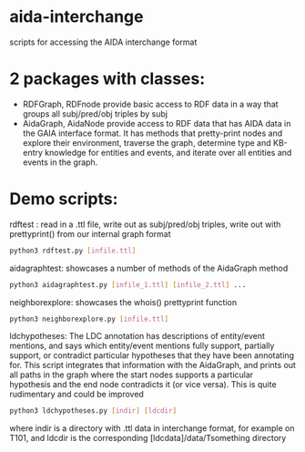 # aida-interchange
scripts for accessing the AIDA interchange format

# 2 packages with classes:
* RDFGraph, RDFnode provide basic access to RDF data in a way that groups all subj/pred/obj triples by subj
* AidaGraph, AidaNode provide access to RDF data that has AIDA data in the GAIA interface format. It has methods that pretty-print nodes and explore their environment, traverse the graph, determine type and KB-entry knowledge for entities and events, and iterate over all entities and events in the graph.

# Demo scripts:

rdftest : read in a .ttl file, write out as subj/pred/obj triples, write out with prettyprint() from our internal graph format

```bash
python3 rdftest.py [infile.ttl] 
```

aidagraphtest: showcases a number of methods of the AidaGraph method

```bash
python3 aidagraphtest.py [infile_1.ttl] [infile_2.ttl] ...
```

neighborexplore: showcases the whois() prettyprint function

```bash
python3 neighborexplore.py [infile.ttl]
```

ldchypotheses: The LDC annotation has descriptions of entity/event mentions, and says which entity/event mentions fully support, partially support, or contradict particular hypotheses that they have been annotating for. This script integrates that information with the AidaGraph, and prints out all paths in the graph where the start nodes supports a particular hypothesis and the end node contradicts it (or vice versa). This is quite rudimentary and could be improved

```bash
python3 ldchypotheses.py [indir] [ldcdir]
```

where indir is a directory with .ttl data in interchange format, for example on T101, and ldcdir is the corresponding [ldcdata]/data/Tsomething directory
